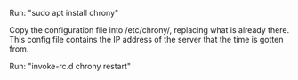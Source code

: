 Run: "sudo apt install chrony"

Copy the configuration file into /etc/chrony/, replacing what is already there. This config file contains the IP address of the server that the time is gotten from.

Run: "invoke-rc.d chrony restart"
